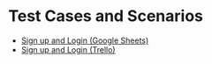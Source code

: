# Test Cases and Scenarios
- [Sign up and Login (Google Sheets)](https://docs.google.com/spreadsheets/d/19PdH54AaLMAxv-lkyAmVdBOfQmiB75Kfv8ImD0v6NM8/edit?usp=sharing)
- [Sign up and Login (Trello)](https://trello.com/b/znL1lV3D/test-scenarios-1)
